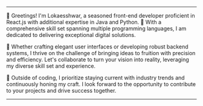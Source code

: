 
---

👋 Greetings! I'm Lokaesshwar, a seasoned front-end developer proficient in React.js with additional expertise in Java and Python. 💼 With a comprehensive skill set spanning multiple programming languages, I am dedicated to delivering exceptional digital solutions.

🌟 Whether crafting elegant user interfaces or developing robust backend systems, I thrive on the challenge of bringing ideas to fruition with precision and efficiency. Let's collaborate to turn your vision into reality, leveraging my diverse skill set and experience.

🚀 Outside of coding, I prioritize staying current with industry trends and continuously honing my craft. I look forward to the opportunity to contribute to your projects and drive success together.

---





